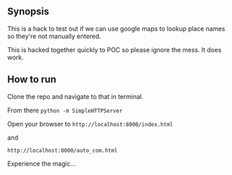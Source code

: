 ## Synopsis

This is a hack to test out if we can use google maps to lookup place names so they're not manually entered. 

This is hacked together quickly to POC so please ignore the mess. It does work.

## How to run

Clone the repo and navigate to that in terminal.

From there `python -m SimpleHTTPServer` 

Open your browser to `http://localhost:8000/index.html`

and

`http://localhost:8000/auto_com.html`

Experience the magic...
